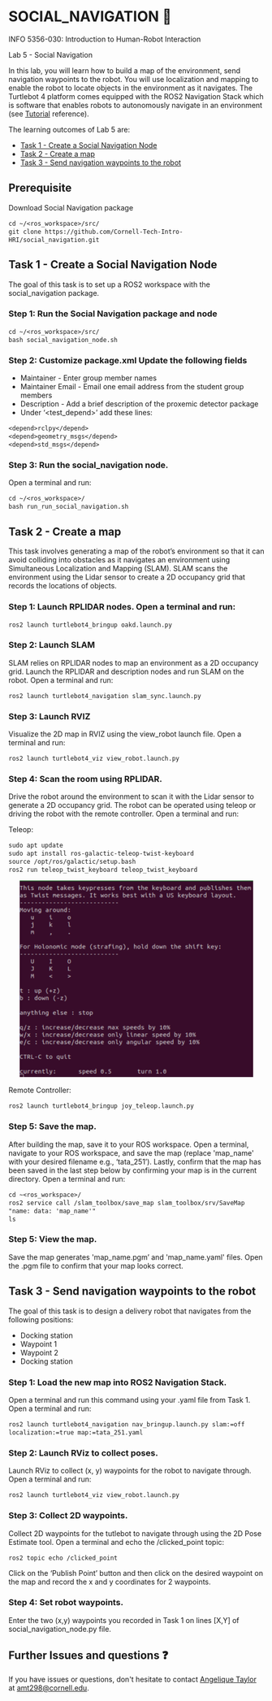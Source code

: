 
# SOCIAL_NAVIGATION 🤖

INFO 5356-030: Introduction to Human-Robot Interaction 

Lab 5 - Social Navigation

In this lab, you will learn how to build a map of the environment, send navigation waypoints to the robot. You will use localization and mapping to enable the robot to locate objects in the environment as it navigates. The Turtlebot 4 platform comes equipped with the ROS2 Navigation Stack which is software that enables robots to autonomously navigate in an environment (see [Tutorial](https://turtlebot.github.io/turtlebot4-user-manual/tutorials/generate_map.html) reference).  

The learning outcomes of Lab 5 are:
- [Task 1 - Create a Social Navigation Node](#Task-1-Create-a-Social-Navigation-Node) 
- [Task 2 - Create a map](#Task_2_Create_a_map) 
- [Task 3 - Send navigation waypoints to the robot](#Task_3_Send_navigation_waypoints_to_the_robot) 

## Prerequisite

Download Social Navigation package
``` 
cd ~/<ros_workspace>/src/
git clone https://github.com/Cornell-Tech-Intro-HRI/social_navigation.git 
```

## Task 1 - Create a Social Navigation Node

The goal of this task is to set up a ROS2 workspace with the social_navigation package.

### Step 1: Run the Social Navigation package and node

``` 
cd ~/<ros_workspace>/src/
bash social_navigation_node.sh
```

### Step 2: Customize package.xml Update the following fields

- Maintainer - Enter group member names
- Maintainer Email - Email one email address from the student group members
- Description - Add a brief description of the proxemic detector package
- Under ‘<test_depend>’ add these lines: 

```
<depend>rclpy</depend>
<depend>geometry_msgs</depend>
<depend>std_msgs</depend>
```

### Step 3: Run the social_navigation node. 

Open a terminal and run:
```
cd ~/<ros_workspace>/ 
bash run_run_social_navigation.sh
```

## Task 2 - Create a map

This task involves generating a map of the robot’s environment so that it can avoid colliding into obstacles as it navigates an environment using Simultaneous Localization and Mapping (SLAM). SLAM scans the environment using the Lidar sensor to create a 2D occupancy grid that records the locations of objects.

### Step 1: Launch RPLIDAR nodes. Open a terminal and run:

```
ros2 launch turtlebot4_bringup oakd.launch.py 
```

### Step 2: Launch SLAM

SLAM relies on RPLIDAR nodes to map an environment as a 2D occupancy grid. Launch the RPLIDAR and description nodes and run SLAM on the robot. Open a terminal and run:
```
ros2 launch turtlebot4_navigation slam_sync.launch.py
```

### Step 3: Launch RVIZ

Visualize the 2D map in RVIZ using the view_robot launch file. Open a terminal and run:
```
ros2 launch turtlebot4_viz view_robot.launch.py
```

### Step 4: Scan the room using RPLIDAR. 

Drive the robot around the environment to scan it with the Lidar sensor to generate a 2D occupancy grid. The robot can be operated using teleop or driving the robot with the remote controller. Open a terminal and run:

Teleop:
```
sudo apt update 
sudo apt install ros-galactic-teleop-twist-keyboard
source /opt/ros/galactic/setup.bash 
ros2 run teleop_twist_keyboard teleop_twist_keyboard
```
<p align="center"> 
<img src="images/teleop.png" width=460></img> 
</p>

Remote Controller:
```
ros2 launch turtlebot4_bringup joy_teleop.launch.py
```

### Step 5: Save the map. 

After building the map, save it to your ROS workspace. Open a terminal, navigate to your ROS workspace, and save the map (replace 'map_name' with your desired filename e.g., ‘tata_251’). Lastly, confirm that the map has been saved in the last step below by confirming your map is in the current directory. Open a terminal and run:

```
cd ~<ros_workspace>/
ros2 service call /slam_toolbox/save_map slam_toolbox/srv/SaveMap "name: data: 'map_name'"
ls
```

### Step 5: View the map. 

Save the map generates 'map_name.pgm’ and 'map_name.yaml' files. Open the .pgm file to confirm that your map looks correct.

## Task 3 - Send navigation waypoints to the robot

The goal of this task is to design a delivery robot that navigates from the following positions:
- Docking station
- Waypoint 1
- Waypoint 2
- Docking station

### Step 1: Load the new map into ROS2 Navigation Stack. 

Open a terminal and run this command using your .yaml file from Task 1. Open a terminal and run:
```
ros2 launch turtlebot4_navigation nav_bringup.launch.py slam:=off localization:=true map:=tata_251.yaml
```

### Step 2: Launch RViz to collect poses.

Launch RViz to collect (x, y) waypoints for the robot to navigate through. Open a terminal and run:
```
ros2 launch turtlebot4_viz view_robot.launch.py
```

### Step 3: Collect 2D waypoints. 

Collect 2D waypoints for the tutlebot to navigate through using the 2D Pose Estimate tool. Open a terminal and echo the /clicked_point topic:
```
ros2 topic echo /clicked_point
```
Click on the ‘Publish Point’ button and then click on the desired waypoint on the map and record the x and y coordinates for 2 waypoints.

### Step 4: Set robot waypoints.

Enter the two (x,y) waypoints you recorded in Task 1 on lines [X,Y] of social_navigation_node.py file.

## Further Issues and questions ❓ 

If you have issues or questions, don't hesitate to contact [Angelique Taylor](https://www.angeliquemtaylor.com/) at amt298@cornell.edu.